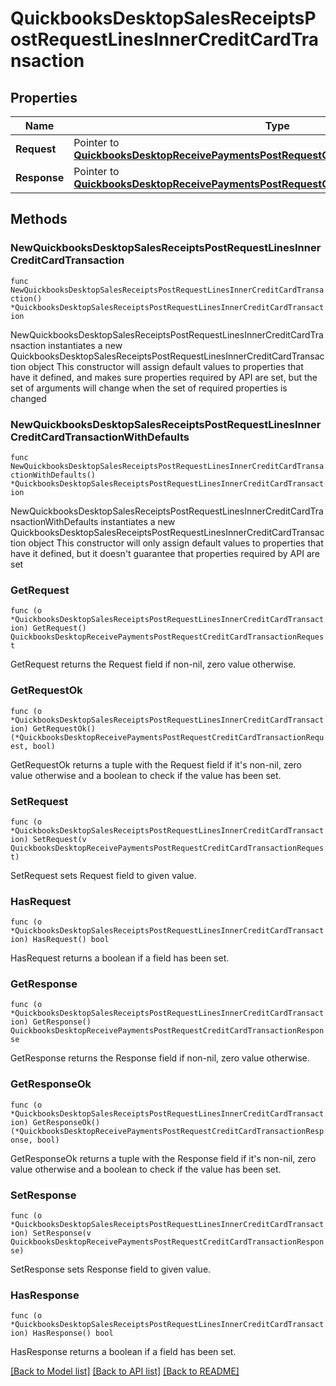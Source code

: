 # QuickbooksDesktopSalesReceiptsPostRequestLinesInnerCreditCardTransaction

## Properties

Name | Type | Description | Notes
------------ | ------------- | ------------- | -------------
**Request** | Pointer to [**QuickbooksDesktopReceivePaymentsPostRequestCreditCardTransactionRequest**](QuickbooksDesktopReceivePaymentsPostRequestCreditCardTransactionRequest.md) |  | [optional] 
**Response** | Pointer to [**QuickbooksDesktopReceivePaymentsPostRequestCreditCardTransactionResponse**](QuickbooksDesktopReceivePaymentsPostRequestCreditCardTransactionResponse.md) |  | [optional] 

## Methods

### NewQuickbooksDesktopSalesReceiptsPostRequestLinesInnerCreditCardTransaction

`func NewQuickbooksDesktopSalesReceiptsPostRequestLinesInnerCreditCardTransaction() *QuickbooksDesktopSalesReceiptsPostRequestLinesInnerCreditCardTransaction`

NewQuickbooksDesktopSalesReceiptsPostRequestLinesInnerCreditCardTransaction instantiates a new QuickbooksDesktopSalesReceiptsPostRequestLinesInnerCreditCardTransaction object
This constructor will assign default values to properties that have it defined,
and makes sure properties required by API are set, but the set of arguments
will change when the set of required properties is changed

### NewQuickbooksDesktopSalesReceiptsPostRequestLinesInnerCreditCardTransactionWithDefaults

`func NewQuickbooksDesktopSalesReceiptsPostRequestLinesInnerCreditCardTransactionWithDefaults() *QuickbooksDesktopSalesReceiptsPostRequestLinesInnerCreditCardTransaction`

NewQuickbooksDesktopSalesReceiptsPostRequestLinesInnerCreditCardTransactionWithDefaults instantiates a new QuickbooksDesktopSalesReceiptsPostRequestLinesInnerCreditCardTransaction object
This constructor will only assign default values to properties that have it defined,
but it doesn't guarantee that properties required by API are set

### GetRequest

`func (o *QuickbooksDesktopSalesReceiptsPostRequestLinesInnerCreditCardTransaction) GetRequest() QuickbooksDesktopReceivePaymentsPostRequestCreditCardTransactionRequest`

GetRequest returns the Request field if non-nil, zero value otherwise.

### GetRequestOk

`func (o *QuickbooksDesktopSalesReceiptsPostRequestLinesInnerCreditCardTransaction) GetRequestOk() (*QuickbooksDesktopReceivePaymentsPostRequestCreditCardTransactionRequest, bool)`

GetRequestOk returns a tuple with the Request field if it's non-nil, zero value otherwise
and a boolean to check if the value has been set.

### SetRequest

`func (o *QuickbooksDesktopSalesReceiptsPostRequestLinesInnerCreditCardTransaction) SetRequest(v QuickbooksDesktopReceivePaymentsPostRequestCreditCardTransactionRequest)`

SetRequest sets Request field to given value.

### HasRequest

`func (o *QuickbooksDesktopSalesReceiptsPostRequestLinesInnerCreditCardTransaction) HasRequest() bool`

HasRequest returns a boolean if a field has been set.

### GetResponse

`func (o *QuickbooksDesktopSalesReceiptsPostRequestLinesInnerCreditCardTransaction) GetResponse() QuickbooksDesktopReceivePaymentsPostRequestCreditCardTransactionResponse`

GetResponse returns the Response field if non-nil, zero value otherwise.

### GetResponseOk

`func (o *QuickbooksDesktopSalesReceiptsPostRequestLinesInnerCreditCardTransaction) GetResponseOk() (*QuickbooksDesktopReceivePaymentsPostRequestCreditCardTransactionResponse, bool)`

GetResponseOk returns a tuple with the Response field if it's non-nil, zero value otherwise
and a boolean to check if the value has been set.

### SetResponse

`func (o *QuickbooksDesktopSalesReceiptsPostRequestLinesInnerCreditCardTransaction) SetResponse(v QuickbooksDesktopReceivePaymentsPostRequestCreditCardTransactionResponse)`

SetResponse sets Response field to given value.

### HasResponse

`func (o *QuickbooksDesktopSalesReceiptsPostRequestLinesInnerCreditCardTransaction) HasResponse() bool`

HasResponse returns a boolean if a field has been set.


[[Back to Model list]](../README.md#documentation-for-models) [[Back to API list]](../README.md#documentation-for-api-endpoints) [[Back to README]](../README.md)


